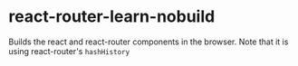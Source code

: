 # react-router-learn-nobuild

Builds the react and react-router components in the browser. Note that it is using react-router's `hashHistory`
